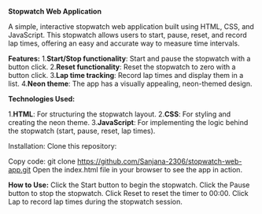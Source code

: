 **Stopwatch Web Application**

A simple, interactive stopwatch web application built using HTML, CSS, and JavaScript. This stopwatch allows users to start, pause, reset, and record lap times, offering an easy and accurate way to measure time intervals.

**Features:**
1.**Start/Stop functionality**: Start and pause the stopwatch with a button click.
2.**Reset functionality**: Reset the stopwatch to zero with a button click.
3.**Lap time tracking**: Record lap times and display them in a list.
4.**Neon theme**: The app has a visually appealing, neon-themed design.

**Technologies Used:**

1.**HTML**: For structuring the stopwatch layout.
2.**CSS**: For styling and creating the neon theme.
3.**JavaScript**: For implementing the logic behind the stopwatch (start, pause, reset, lap times).

Installation:
Clone this repository:

Copy code:
git clone https://github.com/Sanjana-2306/stopwatch-web-app.git
Open the index.html file in your browser to see the app in action.

**How to Use:**
Click the Start button to begin the stopwatch.
Click the Pause button to stop the stopwatch.
Click Reset to reset the timer to 00:00.
Click Lap to record lap times during the stopwatch session.
